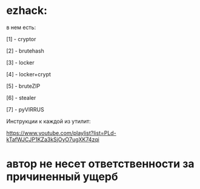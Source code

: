 # ezhack:
в нем есть:

[1] - cryptor

[2] - brutehash

[3] - locker

[4] - locker+crypt

[5] - bruteZIP

[6] - stealer

[7] - pyVIRRUS


Инструкции к каждой из утилит:

https://www.youtube.com/playlist?list=PLd-kTafWJCJP1KZa3kSjOyO7ugXK74zqi 

# автор не несет ответственности за причиненный ущерб

